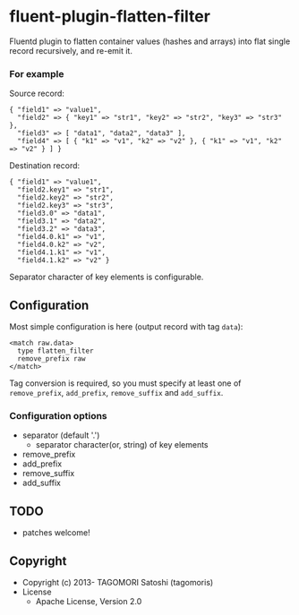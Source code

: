 # fluent-plugin-flatten-filter

Fluentd plugin to flatten container values (hashes and arrays) into flat single record recursively, and re-emit it.

### For example

Source record:

    { "field1" => "value1",
      "field2" => { "key1" => "str1", "key2" => "str2", "key3" => "str3" },
      "field3" => [ "data1", "data2", "data3" ],
      "field4" => [ { "k1" => "v1", "k2" => "v2" }, { "k1" => "v1", "k2" => "v2" } ] }

Destination record:

    { "field1" => "value1",
      "field2.key1" => "str1",
      "field2.key2" => "str2",
      "field2.key3" => "str3",
      "field3.0" => "data1",
      "field3.1" => "data2",
      "field3.2" => "data3",
      "field4.0.k1" => "v1",
      "field4.0.k2" => "v2",
      "field4.1.k1" => "v1",
      "field4.1.k2" => "v2" }

Separator character of key elements is configurable.

## Configuration

Most simple configuration is here (output record with tag `data`):

    <match raw.data>
      type flatten_filter
      remove_prefix raw
    </match>

Tag conversion is required, so you must specify at least one of `remove_prefix`, `add_prefix`, `remove_suffix` and `add_suffix`.

### Configuration options

* separator (default '.')
  * separator character(or, string) of key elements
* remove_prefix
* add_prefix
* remove_suffix
* add_suffix

## TODO

* patches welcome!

## Copyright

* Copyright (c) 2013- TAGOMORI Satoshi (tagomoris)
* License
  * Apache License, Version 2.0
